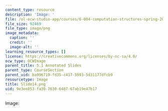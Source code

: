 ```yaml
---
content_type: resource
description: 'Image: '
file: /ol-ocw-studio-app/courses/6-004-computation-structures-spring-2017/9e3ee853fa307630648767ab19e47b17_Slide14.png
file_size: 92469
file_type: image/png
image_metadata:
  caption: ''
  credit: ''
  image-alt: ''
learning_resource_types: []
license: https://creativecommons.org/licenses/by-nc-sa/4.0/
ocw_type: OCWImage
parent_title: 5.1 Annotated Slides
parent_type: CourseSection
parent_uid: ba996719-fd35-c417-5993-5d31177dfcb9
resourcetype: Image
title: Slide14.png
uid: 9e3ee853-fa30-7630-6487-67ab19e47b17
---
```

Image: 